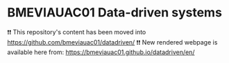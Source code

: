 # BMEVIAUAC01 Data-driven systems

❗❗ This repository's content has been moved into https://github.com/bmeviauac01/datadriven/ 
❗❗ New rendered webpage is available here from: https://bmeviauac01.github.io/datadriven/en/
